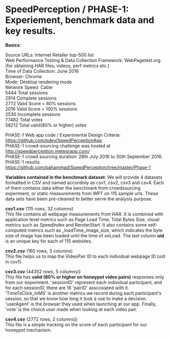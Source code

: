 # SpeedPerception / PHASE-1: Experiement, benchmark data and key results.

<b>Basics</b>:

Source URLs: Internet Retailer top-500 list <br>
Web Performance Testing & Data Collection Framework: WebPagetest.org (for obtaining HAR files, videos, perf metrics etc.) <br>
Time of Data Collection: June 2016 <br>
Browser: Chrome <br>
Mode: Desktop rendering mode <br>
Network Speed: Cable <br>
5444 Total sessions <br>
2914 Complete sessions <br>
2772 Valid Score = 80% sessions <br>
2016 Valid Score = 100% sessions <br>
2530 Incomplete sessions<br>
77482 Total votes <br>
58212 Total valid(80% or higher) votes <br> 

PHASE-1 Web app code / Experimental Design Criteria: https://github.com/pdey/SpeedPerceptionApp <br>
PHASE-1 crowd-sourcing challenge was hosted at http://speedperception.meteorapp.com/ <br>
PHASE-1 crowd sourcing duration: 28th July 2016 to 30th September 2016. <br>
PHASE-1 results: https://github.com/pahammad/SpeedPerception/tree/master/Phase-1 <br>

<b>Variables contained in the benchmark dataset</b>:
We will provide 4 datasets formatted in CSV and named accordinly as csv1, csv2, csv3 and csv4. Each of them contains data either the benchmark from crowdsourcing experiment, or static measurements from WPT on 115 sample urls. These data sets have been pre-cleaned to better serve the analysis purpose. <br>

<b>csv1.csv</b> (115 rows, 32 columns) <br>
This file contains all webpage measurements from HAR. It is combined with application level metrics such as Page Load Time, Total Bytes Size, visual metrics such as SpeedIndex and RenderStart. It also contains some self-computed metrics such as _loadTime_image_size, which indicates the byte size of image has been loaded until the time of onLoad. The last column <b>uid</b> is an unique key for each of 115 websites. 

<b>csv2.csv</b> (160 rows, 3 columns) <br>
This file helps us to map the VideoPair ID to each individual webpage ID (uid in csv1). 

<b>csv3.csv</b> (44352 rows, 5 columns)) <br>
This file has <b>valid (80% or higher on honeypot video pairs)</b> responses only from our experiment. 'sessionID' represent each individual participant, and for each sessionID, there are 16 'pairID' asscosiated with it. 'TimeToClick_InMS' is another metrics we record during each participant's session, so that we know how long it took a use to make a decision. 'userAgent' is the browser they used when launching at our app. Finally, 'vote' is the choice user made when looking at each video pair. 

<b>csv4.csv</b> (2772 rows, 2 columns)) <br>
This file is a simple tracking on the score of each participant for our honeypot mechanism. 




